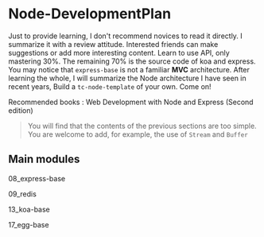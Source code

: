 # Node-DevelopmentPlan

Just to provide learning, I don't recommend novices to read it directly. I summarize it with a review attitude. Interested friends can make suggestions or add more interesting content. Learn to use API, only mastering 30%. The remaining 70% is the source code of koa and express. You may notice that `express-base` is not a familiar **MVC** architecture. After learning the whole, I will summarize the Node architecture I have seen in recent years, Build a `tc-node-template` of your own. Come on!

Recommended books : Web Development with Node and Express (Second edition)
 
> You will find that the contents of the previous sections are too simple. You are welcome to add, for example, the use of `Stream` and `Buffer`

## Main modules

08_express-base

09_redis 

13_koa-base

17_egg-base

